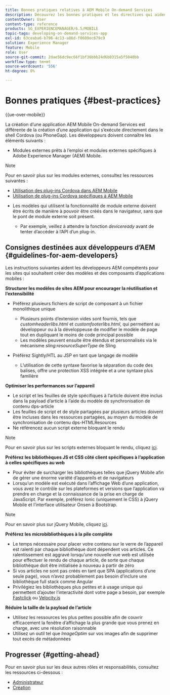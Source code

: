 ```yaml
---
title: Bonnes pratiques relatives à AEM Mobile On-demand Services
description: Découvrez les bonnes pratiques et les directives qui aident les développeurs Adobe Experience Manager (AEM) compétents pour les sites qui souhaitent créer des modèles et des composants d’applications mobiles.
contentOwner: User
content-type: reference
products: SG_EXPERIENCEMANAGER/6.5/MOBILE
topic-tags: developing-on-demand-services-app
exl-id: 63ceaba6-b796-4c13-a86d-f0609ec679c9
solution: Experience Manager
feature: Mobile
role: User
source-git-commit: 2dae56dc9ec66f1bf36bbb24d6b0315a5f5040bb
workflow-type: tm+mt
source-wordcount: '556'
ht-degree: 0%

---
```


# Bonnes pratiques {#best-practices}

{{ue-over-mobile}}

La création d’une application AEM Mobile On-demand Services est différente de la création d’une application qui s’exécute directement dans le shell Cordova (ou PhoneGap). Les développeurs doivent connaître les éléments suivants :

* Modules externes prêts à l’emploi et modules externes spécifiques à Adobe Experience Manager (AEM) Mobile.

>[!NOTE]
>
>Pour en savoir plus sur les modules externes, consultez les ressources suivantes :
>
>* [Utilisation des plug-ins Cordova dans AEM Mobile](https://helpx.adobe.com/digital-publishing-solution/help/cordova-api.html)
>* [Utilisation de plug-ins Cordova spécifiques à AEM Mobile](https://helpx.adobe.com/digital-publishing-solution/help/app-runtime-api.html)
>

* Les modèles qui utilisent la fonctionnalité de module externe doivent être écrits de manière à pouvoir être créés dans le navigateur, sans que le pont de module externe soit présent.

   * Par exemple, veillez à attendre la fonction *deviceready* avant de tenter d’accéder à l’API d’un plug-in.

## Consignes destinées aux développeurs d’AEM {#guidelines-for-aem-developers}

Les instructions suivantes aident les développeurs AEM compétents pour les sites qui souhaitent créer des modèles et des composants d’applications mobiles :

**Structurer les modèles de sites AEM pour encourager la réutilisation et l’extensibilité**

* Préférez plusieurs fichiers de script de composant à un fichier monolithique unique

   * Plusieurs points d’extension vides sont fournis, tels que *customheaderlibs.html* et *customfooterlibs.html*, qui permettent au développeur ou à la développeuse de modifier le modèle de page tout en dupliquant le moins de code principal possible
   * Les modèles peuvent ensuite être étendus et personnalisés via le mécanisme *sling:resourceSuperType* de Sling

* Préférez Sightly/HTL au JSP en tant que langage de modèle

   * L’utilisation de cette syntaxe favorise la séparation du code des balises, offre une protection XSS intégrée et a une syntaxe plus familière

**Optimiser les performances sur l’appareil**

* Le script et les feuilles de style spécifiques à l’article doivent être inclus dans la payload d’article à l’aide du modèle de synchronisation de contenu dps-article
* Les feuilles de script et de style partagées par plusieurs articles doivent être incluses dans les ressources partagées, au moyen du modèle de synchronisation de contenu dps-HTMLResources
* Ne référencez aucun script externe bloquant le rendu

>[!NOTE]
>
>Pour en savoir plus sur les scripts externes bloquant le rendu, cliquez [ici](https://developers.google.com/speed/docs/insights/BlockingJS).

**Préférez les bibliothèques JS et CSS côté client spécifiques à l’application à celles spécifiques au web**

* Pour éviter de surcharger les bibliothèques telles que jQuery Mobile afin de gérer une énorme variété d’appareils et de navigateurs
* Lorsqu’un modèle est exécuté dans l’affichage Web d’une application, vous avez le contrôle sur les plateformes et versions que l’application va prendre en charge et la connaissance de la prise en charge de JavaScript. Par exemple, préférez Ionic (uniquement le CSS) à jQuery Mobile et l’interface utilisateur Onsen à Bootstrap.

>[!NOTE]
>
>Pour en savoir plus sur jQuery Mobile, cliquez [ici](https://jquerymobile.com/browser-support/1.4/).

**Préférez les microbibliothèques à la pile complète**

* Le temps nécessaire pour placer votre contenu sur le verre de l’appareil est ralenti par chaque bibliothèque dont dépendent vos articles. Ce ralentissement est aggravé lorsqu’une nouvelle vue web est utilisée pour effectuer le rendu de chaque article, de sorte que chaque bibliothèque doit être initialisée à nouveau à partir de zéro
* Si vos articles ne sont pas créés en tant que SPA (applications d’une seule page), vous n’avez probablement pas besoin d’inclure une bibliothèque full stack comme Angular
* Privilégiez les bibliothèques plus petites et à usage unique qui permettent d’ajouter l’interactivité dont votre page a besoin, par exemple [Fastclick](https://github.com/ftlabs/fastclick) ou [Velocity.js](https://velocityjs.org)

**Réduire la taille de la payload de l’article**

* Utilisez les ressources les plus petites possible afin de couvrir efficacement la fenêtre d’affichage la plus grande que vous prenez en charge, avec une résolution raisonnable
* Utilisez un outil tel que *ImageOptim* sur vos images afin de supprimer tout excès de métadonnées

## Progresser {#getting-ahead}

Pour en savoir plus sur les deux autres rôles et responsabilités, consultez les ressources ci-dessous :

* [Administrateur](/help/mobile/aem-mobile.md)
* [Création](/help/mobile/aem-mobile-on-demand.md)
